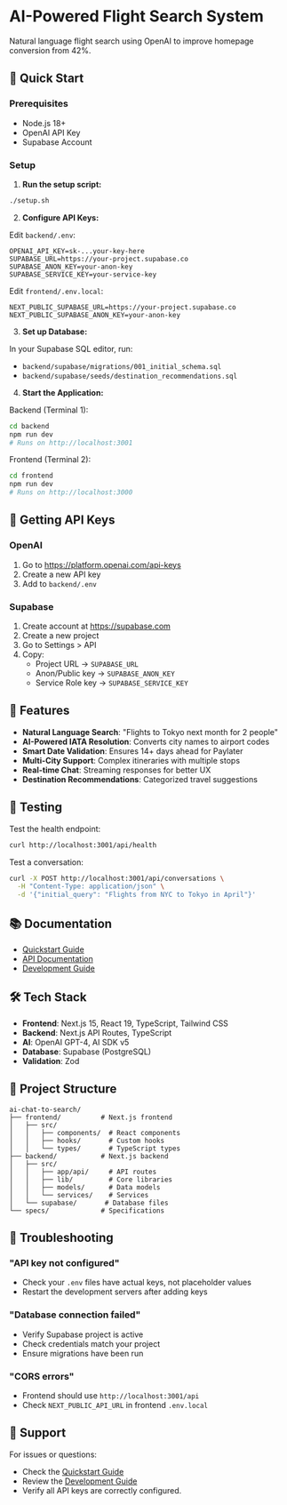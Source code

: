 # AI-Powered Flight Search System

Natural language flight search using OpenAI to improve homepage conversion from 42%.

## 🚀 Quick Start

### Prerequisites
- Node.js 18+
- OpenAI API Key
- Supabase Account

### Setup

1. **Run the setup script:**
```bash
./setup.sh
```

2. **Configure API Keys:**

Edit `backend/.env`:
```env
OPENAI_API_KEY=sk-...your-key-here
SUPABASE_URL=https://your-project.supabase.co
SUPABASE_ANON_KEY=your-anon-key
SUPABASE_SERVICE_KEY=your-service-key
```

Edit `frontend/.env.local`:
```env
NEXT_PUBLIC_SUPABASE_URL=https://your-project.supabase.co
NEXT_PUBLIC_SUPABASE_ANON_KEY=your-anon-key
```

3. **Set up Database:**

In your Supabase SQL editor, run:
- `backend/supabase/migrations/001_initial_schema.sql`
- `backend/supabase/seeds/destination_recommendations.sql`

4. **Start the Application:**

Backend (Terminal 1):
```bash
cd backend
npm run dev
# Runs on http://localhost:3001
```

Frontend (Terminal 2):
```bash
cd frontend
npm run dev
# Runs on http://localhost:3000
```

## 🔑 Getting API Keys

### OpenAI
1. Go to https://platform.openai.com/api-keys
2. Create a new API key
3. Add to `backend/.env`

### Supabase
1. Create account at https://supabase.com
2. Create a new project
3. Go to Settings > API
4. Copy:
   - Project URL → `SUPABASE_URL`
   - Anon/Public key → `SUPABASE_ANON_KEY`
   - Service Role key → `SUPABASE_SERVICE_KEY`

## 📝 Features

- **Natural Language Search**: "Flights to Tokyo next month for 2 people"
- **AI-Powered IATA Resolution**: Converts city names to airport codes
- **Smart Date Validation**: Ensures 14+ days ahead for Paylater
- **Multi-City Support**: Complex itineraries with multiple stops
- **Real-time Chat**: Streaming responses for better UX
- **Destination Recommendations**: Categorized travel suggestions

## 🧪 Testing

Test the health endpoint:
```bash
curl http://localhost:3001/api/health
```

Test a conversation:
```bash
curl -X POST http://localhost:3001/api/conversations \
  -H "Content-Type: application/json" \
  -d '{"initial_query": "Flights from NYC to Tokyo in April"}'
```

## 📚 Documentation

- [Quickstart Guide](specs/001-scoping-this-feature/quickstart.md)
- [API Documentation](specs/001-scoping-this-feature/contracts/openapi.yaml)
- [Development Guide](specs/001-scoping-this-feature/CLAUDE.md)

## 🛠 Tech Stack

- **Frontend**: Next.js 15, React 19, TypeScript, Tailwind CSS
- **Backend**: Next.js API Routes, TypeScript
- **AI**: OpenAI GPT-4, AI SDK v5
- **Database**: Supabase (PostgreSQL)
- **Validation**: Zod

## 📁 Project Structure

```
ai-chat-to-search/
├── frontend/          # Next.js frontend
│   ├── src/
│   │   ├── components/  # React components
│   │   ├── hooks/       # Custom hooks
│   │   └── types/       # TypeScript types
├── backend/           # Next.js backend
│   ├── src/
│   │   ├── app/api/     # API routes
│   │   ├── lib/         # Core libraries
│   │   ├── models/      # Data models
│   │   └── services/    # Services
│   └── supabase/       # Database files
└── specs/             # Specifications
```

## 🚨 Troubleshooting

### "API key not configured"
- Check your `.env` files have actual keys, not placeholder values
- Restart the development servers after adding keys

### "Database connection failed"
- Verify Supabase project is active
- Check credentials match your project
- Ensure migrations have been run

### "CORS errors"
- Frontend should use `http://localhost:3001/api`
- Check `NEXT_PUBLIC_API_URL` in frontend `.env.local`

## 🤝 Support

For issues or questions:
- Check the [Quickstart Guide](specs/001-scoping-this-feature/quickstart.md)
- Review the [Development Guide](specs/001-scoping-this-feature/CLAUDE.md)
- Verify all API keys are correctly configured.
